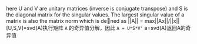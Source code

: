 here U and V are unitary matrices (inverse is conjugate transpose) and S
is the diagonal matrix for the singular values. The largest singular value of a matrix is also the
matrix norm which is dened as ||A|| = max||Ax||/||x||
[U,S,V]=svd(A)执行矩阵 `A` 的奇异值分解，因此 `A = U*S*V'`
a=svd(A)返回A的奇异值